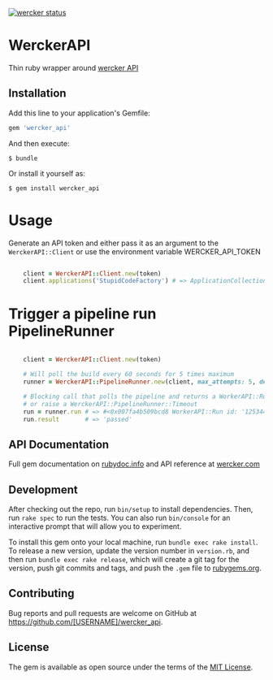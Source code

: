 [![wercker status](https://app.wercker.com/status/15fd697b0b3ff854e408a5c256e6737b/s/master "wercker status")](https://app.wercker.com/project/byKey/15fd697b0b3ff854e408a5c256e6737b)

# WerckerAPI

Thin ruby wrapper around [wercker API](http://devcenter.wercker.com/docs/api)

## Installation

Add this line to your application's Gemfile:

```ruby
gem 'wercker_api'
```

And then execute:

    $ bundle

Or install it yourself as:

    $ gem install wercker_api

# Usage #

Generate an API token and either pass it as an argument to the `WerckerAPI::Client` or use the environment variable WERCKER\_API\_TOKEN
```ruby

    client = WerckerAPI::Client.new(token)
    client.applications('StupidCodeFactory') # => ApplicationCollection

```

# Trigger a pipeline run PipelineRunner #

```ruby

    client = WerckerAPI::Client.new(token)

    # Will poll the build every 60 seconds for 5 times maximum
    runner = WerckerAPI::PipelineRunner.new(client, max_attempts: 5, delay: 60)

    # Blocking call that polls the pipeline and returns a WorkerAPI::Run instance
    # or raise a WerckerAPI::PipelineRunner::Timeout
    run = runner.run # => #<0x007fa4b509bcd8 WorkerAPI::Run id: '125344f34v34'...>
    run.result       # => 'passed'
```

## API Documentation

Full gem documentation on [rubydoc.info](http://www.rubydoc.info/gems/wercker_api) and API reference at [wercker.com](http://devcenter.wercker.com/docs/api)

## Development

After checking out the repo, run `bin/setup` to install dependencies. Then, run `rake spec` to run the tests. You can also run `bin/console` for an interactive prompt that will allow you to experiment.

To install this gem onto your local machine, run `bundle exec rake install`. To release a new version, update the version number in `version.rb`, and then run `bundle exec rake release`, which will create a git tag for the version, push git commits and tags, and push the `.gem` file to [rubygems.org](https://rubygems.org).

## Contributing

Bug reports and pull requests are welcome on GitHub at https://github.com/[USERNAME]/wercker_api.

## License

The gem is available as open source under the terms of the [MIT License](http://opensource.org/licenses/MIT).
